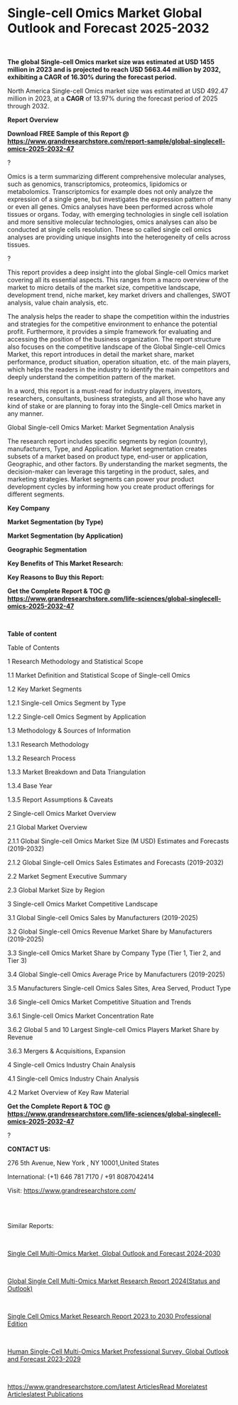 <h1>Single-cell Omics Market Global Outlook and Forecast 2025-2032</h1><br/><p><strong>The global Single-cell Omics market size was estimated at USD 1455 million in 2023 and is projected to reach USD 5663.44 million by 2032, exhibiting a <strong>CAGR</strong> of 16.30% during the forecast period.</strong></p>
 
 
 
 <p>North America Single-cell Omics market size was estimated at USD 492.47 million in 2023, at a <strong>CAGR</strong> of 13.97% during the forecast period of 2025 through 2032.</p>
 
 
 
 <p><strong>Report Overview</strong></p>
 
 
 
 <div><b>Download FREE Sample of this Report @ <a href="https://www.grandresearchstore.com/report-sample/global-singlecell-omics-2025-2032-47">https://www.grandresearchstore.com/report-sample/global-singlecell-omics-2025-2032-47</a></b></div>
 
 
 
 <p>? </p>
 
 
 
 <p>Omics is a term summarizing different comprehensive molecular analyses, such as genomics, transcriptomics, proteomics, lipidomics or metabolomics. Transcriptomics for example does not only analyze the expression of a single gene, but investigates the expression pattern of many or even all genes. Omics analyses have been performed across whole tissues or organs. Today, with emerging technologies in single cell isolation and more sensitive molecular technologies, omics analyses can also be conducted at single cells resolution. These so called single cell omics analyses are providing unique insights into the heterogeneity of cells across tissues.</p>
 
 
 
 <p>? </p>
 
 
 
 <p>This report provides a deep insight into the global Single-cell Omics market covering all its essential aspects. This ranges from a macro overview of the market to micro details of the market size, competitive landscape, development trend, niche market, key market drivers and challenges, SWOT analysis, value chain analysis, etc.</p>
 
 
 
 <p>The analysis helps the reader to shape the competition within the industries and strategies for the competitive environment to enhance the potential profit. Furthermore, it provides a simple framework for evaluating and accessing the position of the business organization. The report structure also focuses on the competitive landscape of the Global Single-cell Omics Market, this report introduces in detail the market share, market performance, product situation, operation situation, etc. of the main players, which helps the readers in the industry to identify the main competitors and deeply understand the competition pattern of the market.</p>
 
 
 
 <p>In a word, this report is a must-read for industry players, investors, researchers, consultants, business strategists, and all those who have any kind of stake or are planning to foray into the Single-cell Omics market in any manner.</p>
 
 
 
 <p>Global Single-cell Omics Market: Market Segmentation Analysis</p>
 
 
 
 <p>The research report includes specific segments by region (country), manufacturers, Type, and Application. Market segmentation creates subsets of a market based on product type, end-user or application, Geographic, and other factors. By understanding the market segments, the decision-maker can leverage this targeting in the product, sales, and marketing strategies. Market segments can power your product development cycles by informing how you create product offerings for different segments.</p>
 
 
 
 <p><strong>Key Company</strong></p>
 
 
 
 <p><strong>Market Segmentation (by Type)</strong></p>
 
 
 
 <p><strong>Market Segmentation (<strong>by Application</strong>)</strong></p>
 
 
 
 <p><strong>Geographic Segmentation</strong></p>
 
 
 
 <p><strong>Key Benefits of This Market Research:</strong></p>
 
 
 
 <p><strong>Key <strong>Reasons to Buy</strong> this Report:</strong></p>
 
 
 
 <div><b>Get the Complete Report & TOC @ <a href="https://www.grandresearchstore.com/life-sciences/global-singlecell-omics-2025-2032-47">https://www.grandresearchstore.com/life-sciences/global-singlecell-omics-2025-2032-47</a></b></div>
 
 
 
 <p><br />
 
 <b>Table of content</b></p>
 
 
 
 <p>Table of Contents<br />
 
 1 Research Methodology and Statistical Scope<br />
 
 1.1 Market Definition and Statistical Scope of Single-cell Omics<br />
 
 1.2 Key Market Segments<br />
 
 1.2.1 Single-cell Omics Segment by Type<br />
 
 1.2.2 Single-cell Omics Segment by Application<br />
 
 1.3 Methodology & Sources of Information<br />
 
 1.3.1 Research Methodology<br />
 
 1.3.2 Research Process<br />
 
 1.3.3 Market Breakdown and Data Triangulation<br />
 
 1.3.4 Base Year<br />
 
 1.3.5 Report Assumptions & Caveats<br />
 
 2 Single-cell Omics Market Overview<br />
 
 2.1 Global Market Overview<br />
 
 2.1.1 Global Single-cell Omics Market Size (M USD) Estimates and Forecasts (2019-2032)<br />
 
 2.1.2 Global Single-cell Omics Sales Estimates and Forecasts (2019-2032)<br />
 
 2.2 Market Segment Executive Summary<br />
 
 2.3 Global Market Size by Region<br />
 
 3 Single-cell Omics Market Competitive Landscape<br />
 
 3.1 Global Single-cell Omics Sales by Manufacturers (2019-2025)<br />
 
 3.2 Global Single-cell Omics Revenue Market Share by Manufacturers (2019-2025)<br />
 
 3.3 Single-cell Omics Market Share by Company Type (Tier 1, Tier 2, and Tier 3)<br />
 
 3.4 Global Single-cell Omics Average Price by Manufacturers (2019-2025)<br />
 
 3.5 Manufacturers Single-cell Omics Sales Sites, Area Served, Product Type<br />
 
 3.6 Single-cell Omics Market Competitive Situation and Trends<br />
 
 3.6.1 Single-cell Omics Market Concentration Rate<br />
 
 3.6.2 Global 5 and 10 Largest Single-cell Omics Players Market Share by Revenue<br />
 
 3.6.3 Mergers & Acquisitions, Expansion<br />
 
 4 Single-cell Omics Industry Chain Analysis<br />
 
 4.1 Single-cell Omics Industry Chain Analysis<br />
 
 4.2 Market Overview of Key Raw Material</p>
 
 
 
 <div><b>Get the Complete Report & TOC @ <a href="https://www.grandresearchstore.com/life-sciences/global-singlecell-omics-2025-2032-47">https://www.grandresearchstore.com/life-sciences/global-singlecell-omics-2025-2032-47</a></b></div>
 
 
 
 <p>? </p>
 
 
 
 <p><b>CONTACT US:</b><br />
 
 276 5th Avenue, New York , NY 10001,United States<br />
 
 International: (+1) 646 781 7170 / +91 8087042414<br />
 
 Visit: <a href="https://www.grandresearchstore.com/">https://www.grandresearchstore.com/</a><br />
 
 <br />
 
 <br />
 
 Similar Reports:<br />
 
 <br />
 
 <a href="https://www.grandresearchstore.com/life-sciences/global-single-cell-multiomics-forecast-2024-2030-404">Single Cell Multi-Omics Market, Global Outlook and Forecast 2024-2030</a><br />
 
 <br />
 
 <a href="https://www.grandresearchstore.com/life-sciences/global-single-cell-multiomics-2024-437">Global Single Cell Multi-Omics Market Research Report 2024(Status and Outlook)</a><br />
 
 <br />
 
 <a href="https://www.grandresearchstore.com/life-sciences/single-cell-omics-2023-2030-212">Single Cell Omics Market Research Report 2023 to 2030 Professional Edition</a><br />
 
 <br />
 
 <a href="https://www.grandresearchstore.com/life-sciences/global-human-singlecell-multiomics-2023-2029-749">Human Single-Cell Multi-Omics Market Professional Survey, Global Outlook and Forecast 2023-2029</a><br />
 
 <br />
 
 <a href="https://gyeongbokgung.com">https://www.grandresearchstore.com/</a><a href="https://hallyeomaritime.com">latest Articles</a><a href="https://jingwansa.com">Read More</a><a href="https://nguoiviet.jp/">latest Articles</a><a href="https://www.intelmarketresearch.com/">latest Publications</a></p>